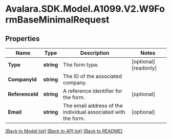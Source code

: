 # Avalara.SDK.Model.A1099.V2.W9FormBaseMinimalRequest

## Properties

Name | Type | Description | Notes
------------ | ------------- | ------------- | -------------
**Type** | **string** | The form type. | [optional] [readonly] 
**CompanyId** | **string** | The ID of the associated company. | 
**ReferenceId** | **string** | A reference identifier for the form. | [optional] 
**Email** | **string** | The email address of the individual associated with the form. | [optional] 

[[Back to Model list]](../../../README.md#documentation-for-models) [[Back to API list]](../../../README.md#documentation-for-api-endpoints) [[Back to README]](../../../README.md)

